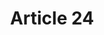 ---
title: "Article 24"
draft: false
exceptions:
- info53j
memberstates:
- LT
score: 3
compensation:
- 
remarks: |
 


link: ""
---